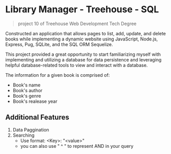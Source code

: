 # Library Manager - Treehouse - SQL

> project 10 of Treehouse Web Development Tech Degree

Constructed an application that allows pages to list, add, update, and delete books while implementing a dynamic website using JavaScript, Node.js, Express, Pug, SQLite, and the SQL ORM Sequelize.

This project provided a great opportunity to start familiarizing myself with implementing and utilizing a database for data persistence and leveraging helpful database-related tools to view and interact with a database.

The information for a given book is comprised of:

- Book's name
- Book's author
- Book's genre
- Book's realease year

## Additional Features

1. Data Paggination
1. Searching
   - Use format: \<Key>: "\<value>"
   - you can also use " ^ " to represent AND in your query
